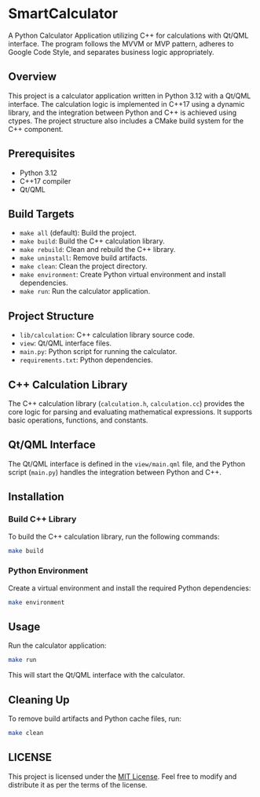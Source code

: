 # SmartCalculator

A Python Calculator Application utilizing C++ for calculations with Qt/QML interface. The program follows the MVVM or MVP pattern, adheres to Google Code Style, and separates business logic appropriately.

## Overview

This project is a calculator application written in Python 3.12 with a Qt/QML interface. The calculation logic is implemented in C++17 using a dynamic library, and the integration between Python and C++ is achieved using ctypes. The project structure also includes a CMake build system for the C++ component.

## Prerequisites

- Python 3.12
- C++17 compiler
- Qt/QML

## Build Targets

- `make all` (default): Build the project.
- `make build`: Build the C++ calculation library.
- `make rebuild`: Clean and rebuild the C++ library.
- `make uninstall`: Remove build artifacts.
- `make clean`: Clean the project directory.
- `make environment`: Create Python virtual environment and install dependencies.
- `make run`: Run the calculator application.

## Project Structure

- `lib/calculation`: C++ calculation library source code.
- `view`: Qt/QML interface files.
- `main.py`: Python script for running the calculator.
- `requirements.txt`: Python dependencies.

## C++ Calculation Library

The C++ calculation library (`calculation.h`, `calculation.cc`) provides the core logic for parsing and evaluating mathematical expressions. It supports basic operations, functions, and constants.

## Qt/QML Interface

The Qt/QML interface is defined in the `view/main.qml` file, and the Python script (`main.py`) handles the integration between Python and C++.

## Installation

### Build C++ Library

To build the C++ calculation library, run the following commands:

```bash
make build
```

### Python Environment

Create a virtual environment and install the required Python dependencies:

```bash
make environment
```

## Usage

Run the calculator application:

```bash
make run
```

This will start the Qt/QML interface with the calculator.



## Cleaning Up

To remove build artifacts and Python cache files, run:

```bash
make clean
```

## LICENSE
This project is licensed under the [MIT License](LICENSE). Feel free to modify and distribute it as per the terms of the license.